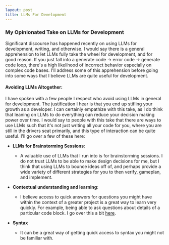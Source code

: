 ```yaml
---
layout: post
title: LLMs For Development
---
```

### My Opinionated Take on LLMs for Development
Significant discourse has happened recently on using LLMs for development, writing, and otherwise. I would say there is a general apprehension to let LLMs fully take the wheel for development, and for good reason. If you just fall into a generate code -> error code -> generate code loop, there's a high likelihood of incorrect behavior especially on complex code bases. I'll address some of this apprehension before going into some ways that I believe LLMs are quite useful for development.

#### Avoiding LLMs Altogether:
I have spoken with a few people I respect who avoid using LLMs in general for development. The justification I hear is that you end up stifling your growth as a developer. I can certainly empathize with this take, as I do think that leaning on LLMs to do everything can reduce your decision making power over time. I would say to people with this take that there are ways to use LLMs such that it's not just writing all your code for you, where you are still in the drivers seat primarily, and this type of interaction can be quite useful. I'll go over a few of these here:

- **LLMs for Brainstorming Sessions**:
    - A valuable use of LLMs that I run into is for brainstorming sessions. I do not trust LLMs to be able to make design decisions for me, but I think that using LLMs to bounce ideas off of, and perhaps provide a wide variety of different strategies for you to then verify, gameplan, and implement.

- **Contextual understanding and learning**:
    - I believe access to quick answers for questions you might have within the context of a greater project is a great way to learn very quickly. For example, being able to ask questions about details of a particular code block. I go over this a bit [here](#cursor).

- **Syntax**
    - It can be a great way of getting quick access to syntax you might not be familiar with.